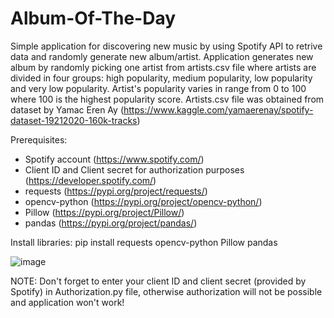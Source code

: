 # Album-Of-The-Day

Simple application for discovering new music by using Spotify API to retrive data and randomly generate new album/artist. Application generates new album by randomly picking one artist from artists.csv file where artists are divided in four groups: high popularity, medium popularity, low popularity and very low popularity. Artist's popularity varies in range from 0 to 100 where 100 is the highest popularity score. Artists.csv file was obtained from dataset by Yamac Eren Ay (https://www.kaggle.com/yamaerenay/spotify-dataset-19212020-160k-tracks)  

Prerequisites:
- Spotify account (https://www.spotify.com/)
- Client ID and Client secret for authorization purposes (https://developer.spotify.com/)
- requests (https://pypi.org/project/requests/)
- opencv-python (https://pypi.org/project/opencv-python/)
- Pillow (https://pypi.org/project/Pillow/)
- pandas (https://pypi.org/project/pandas/)  

Install libraries: pip install requests opencv-python Pillow pandas

![image](https://user-images.githubusercontent.com/71836410/123064618-b8cceb00-d40e-11eb-8e3a-d94f58ff48a4.png)

NOTE: Don't forget to enter your client ID and client secret (provided by Spotify) in Authorization.py file, otherwise authorization will not be possible and application won't work!
